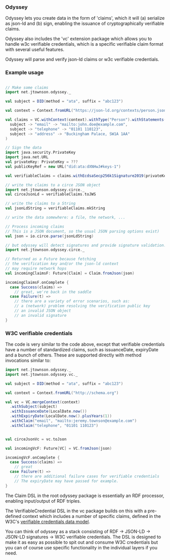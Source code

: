 ### Odyssey

Odyssey lets you create data in the form of 'claims',
which it will (a) serialize as json-ld and (b) sign,
enabling the issuance of cryptographically verifiable
claims.

Odyssey also includes the 'vc' extension package which
allows you to handle w3c verifiable credentials, which
is a specific verifiable claim format with several
useful features.

Odyssey will parse and verify json-ld claims or w3c verifiable
credentials.

### Example usage
```scala

// Make some claims
import net.jtownson.odyssey._

val subject = DID(method = "ata", suffix = "abc123")

val context = Context.fromURL("https://json-ld.org/contexts/person.jsonld")

val claims = VC.withContext(context).withType("Person").withStatements(
  subject -> "email" -> "mailto:john.doe@example.com",
  subject -> "telephone" -> "01101 110123",
  subject -> "address" -> "Buckingham Palace, SW1A 1AA"
)

// Sign the data
import java.security.PrivateKey
import java.net.URL
val privateKey: PrivateKey = ???
val publicKeyRef = new URL("did:ata:dXNHwJ#keys-1")

val verifiableClaims = claims.withEcdsaSecp256k1Signature2019(privateKey, publicKeyRef)

// write the claims to a circe JSON object
import net.jtownson.odyssey.circe._
val circeJsonLd = verifiableClaims.toJWS

// write the claims to a String
val jsonLdString = verifiableClaims.mkString

// write the data somewhere: a file, the network, ...

// Process incoming claims
// This is a JSON document, so the usual JSON parsing options exist)
val json = io.circe.parse(jsonLdString)

// but odyssey will detect signatures and provide signature validation.
import net.jtownson.odyssey.circe._

// Returned as a Future because fetching 
// the verification key and/or the json-ld context
// may require network hops
val incomingClaimsF: Future[Claim] = Claim.fromJson(json)

incomingClaimsF.onComplete { 
  case Success(claims) =>
    // great, we're back in the saddle
  case Failure(t) =>
    // there are a variety of error scenarios, such as:
    // a (network) problem resolving the verification public key
    // an invalid JSON object
    // an invalid signature
}

```

### W3C verifiable credentials
The code is very similar to the code above, except
that verifiable credentials have a number of standardized claims,
such as issuanceDate, expiryDate and a bunch of others. These are
supported directly with method invocations similar to:

```scala
import net.jtownson.odyssey._
import net.jtownson.odyssey.vc._

val subject = DID(method = "ata", suffix = "abc123")

val context = Context.fromURL("http://schema.org")

val vc = VC.mergeContext(context)
  .withSubject(subject)
  .withIssuanceDate(LocalDate.now())
  .withExpiryDate(LocalDate.now().plusYears(1))
  .withClaim("email", "mailto:jeremy.townson@example.com")
  .withClaim("telephone", "01101 110123")


val circeJsonVc = vc.toJson

val incomingVcF: Future[VC] = VC.fromJson(json)

incomingVcF.onComplete { 
  case Success(claims) =>
    // great
  case Failure(t) =>
    // there are additional failure cases for verifiable credentials
    // The expiryDate may have passed for example.
}
```

The Claim DSL in the root odyssey package is essentially an RDF processor,
enabling input/output of RDF triples.

The VerifiableCredential DSL in the vc package builds on this with a pre-defined
context which includes a number of specific claims, defined in the W3C's 
 [verifiable credentials data model](https://www.w3.org/TR/vc-data-model/).

You can think of odyssey as a stack consisting of RDF -> JSON-LD -> JSON-LD signatures -> W3C verifiable credentials.
The DSL is designed to make it as easy as possible to spit out and consume W3C credentials but you can of course
use specific functionality in the individual layers if you need. 
